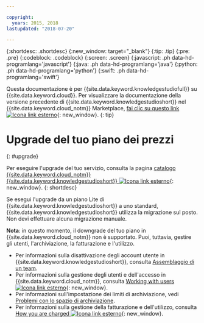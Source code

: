 ```yaml
---

copyright:
  years: 2015, 2018
lastupdated: "2018-07-20"

---
```


{:shortdesc: .shortdesc}
{:new_window: target="_blank"}
{:tip: .tip}
{:pre: .pre}
{:codeblock: .codeblock}
{:screen: .screen}
{:javascript: .ph data-hd-programlang='javascript'}
{:java: .ph data-hd-programlang='java'}
{:python: .ph data-hd-programlang='python'}
{:swift: .ph data-hd-programlang='swift'}

Questa documentazione è per {{site.data.keyword.knowledgestudiofull}} su {{site.data.keyword.cloud}}. Per visualizzare la documentazione della versione precedente di {{site.data.keyword.knowledgestudioshort}} nel {{site.data.keyword.cloud_notm}} Marketplace, [fai clic su questo link ![Icona link esterno](../../icons/launch-glyph.svg "Icona link esterno")](https://console.bluemix.net/docs/services/knowledge-studio/upgrade.html){: new_window}.
{: tip}

# Upgrade del tuo piano dei prezzi
{: #upgrade}

Per eseguire l'upgrade del tuo servizio, consulta la pagina [catalogo {{site.data.keyword.cloud_notm}} {{site.data.keyword.knowledgestudioshort}} ![Icona link esterno](../../icons/launch-glyph.svg "Icona link esterno")](https://console.bluemix.net/catalog/services/knowledge-studio){: new_window}.
{: shortdesc}

Se esegui l'upgrade da un piano Lite di {{site.data.keyword.knowledgestudioshort}} a uno standard, {{site.data.keyword.knowledgestudioshort}} utilizza la migrazione sul posto. Non devi effettuare alcuna migrazione manuale.

**Nota**: in questo momento, il downgrade del tuo piano in {{site.data.keyword.cloud_notm}} non è supportato. Puoi, tuttavia, gestire gli utenti, l'archiviazione, la fatturazione e l'utilizzo.
  - Per informazioni sulla disattivazione degli account utente in {{site.data.keyword.knowledgestudioshort}}, consulta [Assemblaggio di un team](/docs/services/watson-knowledge-studio/team.html#deactivating-user-accounts).
  - Per informazioni sulla gestione degli utenti e dell'accesso in {{site.data.keyword.cloud_notm}}, consulta [Working with users ![Icona link esterno](../../icons/launch-glyph.svg "Icona link esterno")](https://console.bluemix.net/docs/iam/iamusermanage.html){: new_window}.
  - Per informazioni sull'impostazione dei limiti di archiviazione, vedi [Problemi con lo spazio di archiviazione](/docs/services/watson-knowledge-studio/troubleshooting.html#storage).
  - Per informazioni sulla gestione della fatturazione e dell'utilizzo, consulta [How you are charged ![Icona link esterno](../../icons/launch-glyph.svg "Icona link esterno")](https://console.bluemix.net/docs/billing-usage/how_charged.html){: new_window}.

